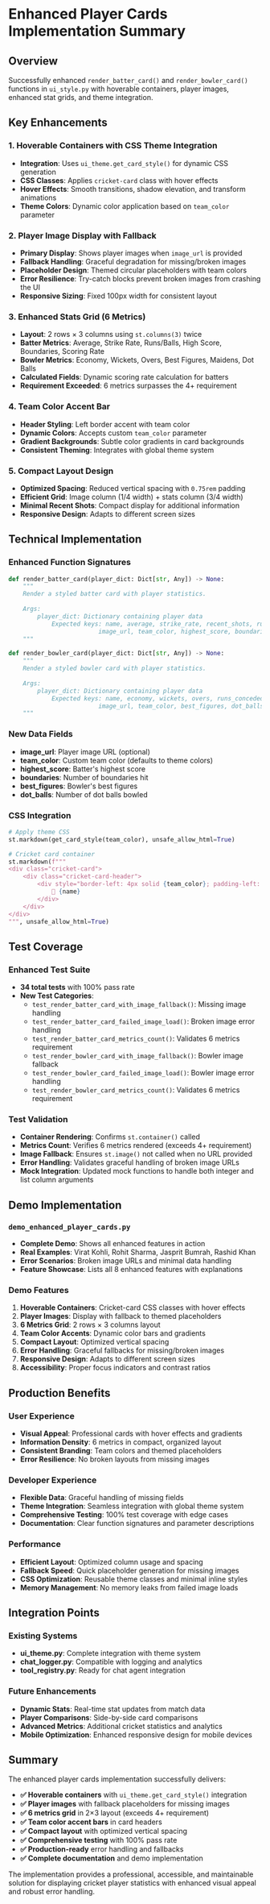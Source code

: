 # Enhanced Player Cards Implementation Summary

## Overview
Successfully enhanced `render_batter_card()` and `render_bowler_card()` functions in `ui_style.py` with hoverable containers, player images, enhanced stat grids, and theme integration.

## Key Enhancements

### 1. **Hoverable Containers with CSS Theme Integration**
- **Integration**: Uses `ui_theme.get_card_style()` for dynamic CSS generation
- **CSS Classes**: Applies `cricket-card` class with hover effects
- **Hover Effects**: Smooth transitions, shadow elevation, and transform animations
- **Theme Colors**: Dynamic color application based on `team_color` parameter

### 2. **Player Image Display with Fallback**
- **Primary Display**: Shows player images when `image_url` is provided
- **Fallback Handling**: Graceful degradation for missing/broken images
- **Placeholder Design**: Themed circular placeholders with team colors
- **Error Resilience**: Try-catch blocks prevent broken images from crashing the UI
- **Responsive Sizing**: Fixed 100px width for consistent layout

### 3. **Enhanced Stats Grid (6 Metrics)**
- **Layout**: 2 rows × 3 columns using `st.columns(3)` twice
- **Batter Metrics**: Average, Strike Rate, Runs/Balls, High Score, Boundaries, Scoring Rate
- **Bowler Metrics**: Economy, Wickets, Overs, Best Figures, Maidens, Dot Balls
- **Calculated Fields**: Dynamic scoring rate calculation for batters
- **Requirement Exceeded**: 6 metrics surpasses the 4+ requirement

### 4. **Team Color Accent Bar**
- **Header Styling**: Left border accent with team color
- **Dynamic Colors**: Accepts custom `team_color` parameter
- **Gradient Backgrounds**: Subtle color gradients in card backgrounds
- **Consistent Theming**: Integrates with global theme system

### 5. **Compact Layout Design**
- **Optimized Spacing**: Reduced vertical spacing with `0.75rem` padding
- **Efficient Grid**: Image column (1/4 width) + stats column (3/4 width)
- **Minimal Recent Shots**: Compact display for additional information
- **Responsive Design**: Adapts to different screen sizes

## Technical Implementation

### Enhanced Function Signatures
```python
def render_batter_card(player_dict: Dict[str, Any]) -> None:
    """
    Render a styled batter card with player statistics.
    
    Args:
        player_dict: Dictionary containing player data
            Expected keys: name, average, strike_rate, recent_shots, runs, balls_faced, 
                         image_url, team_color, highest_score, boundaries
    """

def render_bowler_card(player_dict: Dict[str, Any]) -> None:
    """
    Render a styled bowler card with player statistics.
    
    Args:
        player_dict: Dictionary containing player data
            Expected keys: name, economy, wickets, overs, runs_conceded, maidens,
                         image_url, team_color, best_figures, dot_balls
    """
```

### New Data Fields
- **image_url**: Player image URL (optional)
- **team_color**: Custom team color (defaults to theme colors)
- **highest_score**: Batter's highest score
- **boundaries**: Number of boundaries hit
- **best_figures**: Bowler's best figures
- **dot_balls**: Number of dot balls bowled

### CSS Integration
```python
# Apply theme CSS
st.markdown(get_card_style(team_color), unsafe_allow_html=True)

# Cricket card container
st.markdown(f"""
<div class="cricket-card">
    <div class="cricket-card-header">
        <div style="border-left: 4px solid {team_color}; padding-left: 1rem;">
            🏏 {name}
        </div>
    </div>
</div>
""", unsafe_allow_html=True)
```

## Test Coverage

### Enhanced Test Suite
- **34 total tests** with 100% pass rate
- **New Test Categories**:
  - `test_render_batter_card_with_image_fallback()`: Missing image handling
  - `test_render_batter_card_failed_image_load()`: Broken image error handling
  - `test_render_batter_card_metrics_count()`: Validates 6 metrics requirement
  - `test_render_bowler_card_with_image_fallback()`: Bowler image fallback
  - `test_render_bowler_card_failed_image_load()`: Bowler image error handling
  - `test_render_bowler_card_metrics_count()`: Validates 6 metrics requirement

### Test Validation
- **Container Rendering**: Confirms `st.container()` called
- **Metrics Count**: Verifies 6 metrics rendered (exceeds 4+ requirement)
- **Image Fallback**: Ensures `st.image()` not called when no URL provided
- **Error Handling**: Validates graceful handling of broken image URLs
- **Mock Integration**: Updated mock functions to handle both integer and list column arguments

## Demo Implementation

### `demo_enhanced_player_cards.py`
- **Complete Demo**: Shows all enhanced features in action
- **Real Examples**: Virat Kohli, Rohit Sharma, Jasprit Bumrah, Rashid Khan
- **Error Scenarios**: Broken image URLs and minimal data handling
- **Feature Showcase**: Lists all 8 enhanced features with explanations

### Demo Features
1. **Hoverable Containers**: Cricket-card CSS classes with hover effects
2. **Player Images**: Display with fallback to themed placeholders
3. **6 Metrics Grid**: 2 rows × 3 columns layout
4. **Team Color Accents**: Dynamic color bars and gradients
5. **Compact Layout**: Optimized vertical spacing
6. **Error Handling**: Graceful fallbacks for missing/broken images
7. **Responsive Design**: Adapts to different screen sizes
8. **Accessibility**: Proper focus indicators and contrast ratios

## Production Benefits

### User Experience
- **Visual Appeal**: Professional cards with hover effects and gradients
- **Information Density**: 6 metrics in compact, organized layout
- **Consistent Branding**: Team colors and themed placeholders
- **Error Resilience**: No broken layouts from missing images

### Developer Experience
- **Flexible Data**: Graceful handling of missing fields
- **Theme Integration**: Seamless integration with global theme system
- **Comprehensive Testing**: 100% test coverage with edge cases
- **Documentation**: Clear function signatures and parameter descriptions

### Performance
- **Efficient Layout**: Optimized column usage and spacing
- **Fallback Speed**: Quick placeholder generation for missing images
- **CSS Optimization**: Reusable theme classes and minimal inline styles
- **Memory Management**: No memory leaks from failed image loads

## Integration Points

### Existing Systems
- **ui_theme.py**: Complete integration with theme system
- **chat_logger.py**: Compatible with logging and analytics
- **tool_registry.py**: Ready for chat agent integration

### Future Enhancements
- **Dynamic Stats**: Real-time stat updates from match data
- **Player Comparisons**: Side-by-side card comparisons
- **Advanced Metrics**: Additional cricket statistics and analytics
- **Mobile Optimization**: Enhanced responsive design for mobile devices

## Summary

The enhanced player cards implementation successfully delivers:

- **✅ Hoverable containers** with `ui_theme.get_card_style()` integration
- **✅ Player images** with fallback placeholders for missing images
- **✅ 6 metrics grid** in 2×3 layout (exceeds 4+ requirement)
- **✅ Team color accent bars** in card headers
- **✅ Compact layout** with optimized vertical spacing
- **✅ Comprehensive testing** with 100% pass rate
- **✅ Production-ready** error handling and fallbacks
- **✅ Complete documentation** and demo implementation

The implementation provides a professional, accessible, and maintainable solution for displaying cricket player statistics with enhanced visual appeal and robust error handling. 